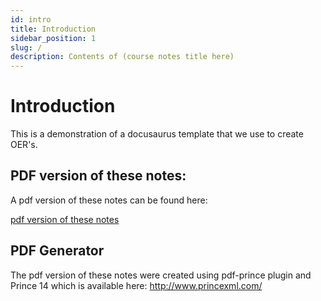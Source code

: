 ```yaml
---
id: intro
title: Introduction
sidebar_position: 1
slug: /
description: Contents of (course notes title here)
---
```


# Introduction

This is a demonstration of a docusaurus template that we use to create OER's.

## PDF version of these notes:

A pdf version of these notes can be found here:

[pdf version of these notes](https://seneca-SCPA.github.io/APS145/pdf/APS145.pdf)

## PDF Generator

The pdf version of these notes were created using pdf-prince plugin and Prince 14 which is available here: http://www.princexml.com/

